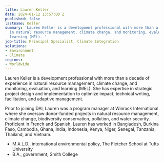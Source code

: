 ```yaml
---
title: Lauren Keller
date: 2024-01-12 13:57:00 Z
published: false
lastname: Keller
summary: 'Lauren Keller is a development professional with more than a decade of experience
  in natural resource management, climate change, and monitoring, evaluation, and
  learning (MEL). '
job-title: Principal Specialist, Climate Integration
solutions:
- Environment
- Climate
regions:
- Worldwide
---
```


Lauren Keller is a development professional with more than a decade of experience in natural resource management, climate change, and monitoring, evaluation, and learning (MEL). She has expertise in strategic project design and implementation to optimize impact, technical writing, facilitation, and adaptive management.
 
Prior to joining DAI, Lauren was a program manager at Winrock International where she oversaw donor-funded projects in natural resource management, climate change, biodiversity conservation, pollution, and water security. Proficient in French and Spanish, Lauren has worked in Bangladesh, Burkina Faso, Cambodia, Ghana, India, Indonesia, Kenya, Niger, Senegal, Tanzania, Thailand, and Vietnam.
 
* M.A.L.D., international environmental policy, The Fletcher School at Tufts University
* B.A., government, Smith College